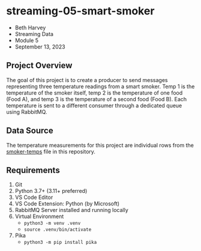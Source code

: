 # streaming-05-smart-smoker

* Beth Harvey
* Streaming Data
* Module 5
* September 13, 2023

## Project Overview

The goal of this project is to create a producer to send messages representing three temperature readings from a smart smoker. Temp 1 is the temperature of the smoker itself, temp 2 is the temperature of one food (Food A), and temp 3 is the temperature of a second food (Food B). Each temperature is sent to a different consumer through a dedicated queue using RabbitMQ.

## Data Source

The temperature measurements for this project are individual rows from the [smoker-temps](smoker-temps.csv) file in this repository.

## Requirements

1. Git
2. Python 3.7+ (3.11+ preferred)
3. VS Code Editor
4. VS Code Extension: Python (by Microsoft)
5. RabbitMQ Server installed and running locally
6. Virtual Environment
    * `python3 -m venv .venv`
    * `source .venv/bin/activate`
7. Pika
    * `python3 -m pip install pika`